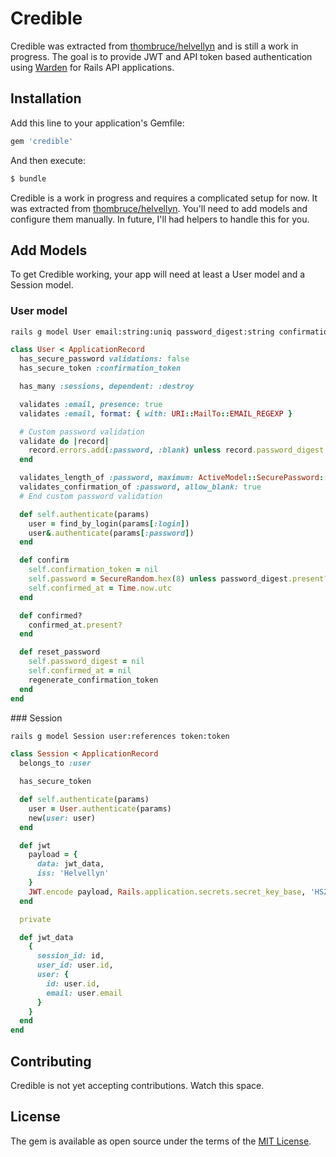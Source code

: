 # Credible

Credible was extracted from [thombruce/helvellyn](https://github.com/thombruce/helvellyn) and is still a work in progress. The goal is to provide JWT and API token based authentication using [Warden](https://github.com/wardencommunity/warden/) for Rails API applications.

## Installation

Add this line to your application's Gemfile:

```ruby
gem 'credible'
```

And then execute:
```bash
$ bundle
```

Credible is a work in progress and requires a complicated setup for now. It was extracted from [thombruce/helvellyn](https://github.com/thombruce/helvellyn). You'll need to add models and configure them manually. In future, I'll had helpers to handle this for you.

## Add Models

To get Credible working, your app will need at least a User model and a Session model.

### User model

```bash
rails g model User email:string:uniq password_digest:string confirmation_token:token confirmed_at:datetime
```

```ruby
class User < ApplicationRecord
  has_secure_password validations: false
  has_secure_token :confirmation_token

  has_many :sessions, dependent: :destroy

  validates :email, presence: true
  validates :email, format: { with: URI::MailTo::EMAIL_REGEXP }

  # Custom password validation
  validate do |record|
    record.errors.add(:password, :blank) unless record.password_digest.present? || record.confirmation_token.present?
  end

  validates_length_of :password, maximum: ActiveModel::SecurePassword::MAX_PASSWORD_LENGTH_ALLOWED
  validates_confirmation_of :password, allow_blank: true
  # End custom password validation

  def self.authenticate(params)
    user = find_by_login(params[:login])
    user&.authenticate(params[:password])
  end

  def confirm
    self.confirmation_token = nil
    self.password = SecureRandom.hex(8) unless password_digest.present?
    self.confirmed_at = Time.now.utc
  end

  def confirmed?
    confirmed_at.present?
  end

  def reset_password
    self.password_digest = nil
    self.confirmed_at = nil
    regenerate_confirmation_token
  end
end
```

### Session

```bash
rails g model Session user:references token:token
```

```ruby
class Session < ApplicationRecord
  belongs_to :user

  has_secure_token

  def self.authenticate(params)
    user = User.authenticate(params)
    new(user: user)
  end

  def jwt
    payload = {
      data: jwt_data,
      iss: 'Helvellyn'
    }
    JWT.encode payload, Rails.application.secrets.secret_key_base, 'HS256' # [1]
  end

  private

  def jwt_data
    {
      session_id: id,
      user_id: user.id,
      user: {
        id: user.id,
        email: user.email
      }
    }
  end
end
```

## Contributing

Credible is not yet accepting contributions. Watch this space.

## License

The gem is available as open source under the terms of the [MIT License](https://opensource.org/licenses/MIT).
